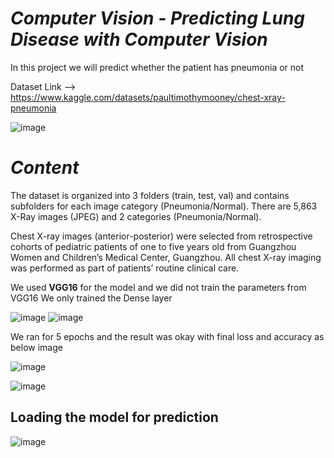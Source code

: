 # *Computer Vision - Predicting Lung Disease with Computer Vision*

In this project we will predict whether the patient has pneumonia or not

Dataset Link --> https://www.kaggle.com/datasets/paultimothymooney/chest-xray-pneumonia

![image](https://user-images.githubusercontent.com/112689649/212810094-9434ab60-b16a-43ca-9a99-93c5501cab9a.png)

# *Content*

The dataset is organized into 3 folders (train, test, val) and contains subfolders for each image category (Pneumonia/Normal). There are 5,863 X-Ray images (JPEG) and 2 categories (Pneumonia/Normal).

Chest X-ray images (anterior-posterior) were selected from retrospective cohorts of pediatric patients of one to five years old from Guangzhou Women and Children’s Medical Center, Guangzhou. All chest X-ray imaging was performed as part of patients’ routine clinical care.


We used **VGG16** for the model and we did not train the parameters from VGG16
We only trained the Dense layer

![image](https://user-images.githubusercontent.com/112689649/212810224-4f392124-0a71-428f-bf1e-9b6614e0832e.png)
![image](https://user-images.githubusercontent.com/112689649/212810259-3b50b4ad-03c5-4f95-bd28-4eb76eaa07c6.png)

We ran for 5 epochs and the result was okay with final loss and accuracy as below image

![image](https://user-images.githubusercontent.com/112689649/212813508-ea51b84b-6fe8-40f2-85a5-ba48690f36d3.png)


![image](https://user-images.githubusercontent.com/112689649/212813541-0ad1e142-b696-4398-b9c6-e6b7b2addea8.png)


## Loading the model for prediction

![image](https://user-images.githubusercontent.com/112689649/212814908-e1c7efd9-9d33-49c8-b315-5f85ca5febd2.png)
